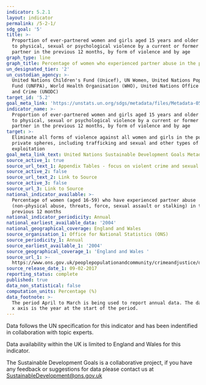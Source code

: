 ```yaml
---
indicator: 5.2.1
layout: indicator
permalink: /5-2-1/
sdg_goal: '5'
title: >-
  Proportion of ever-partnered women and girls aged 15 years and older subjected
  to physical, sexual or psychological violence by a current or former intimate
  partner in the previous 12 months, by form of violence and by age
graph_type: line
graph_title: Percentage of women who experienced partner abuse in the previous 12 months
un_designated_tier: '2'
un_custodian_agency: >-
  United Nations Children's Fund (Unicef), UN Women, United Nations Population
  Fund (UNFPA), World Health Organisation (WHO), United Nations Office on Drugs
  and Crime (UNODC)
target_id: '5.2'
goal_meta_link: 'https://unstats.un.org/sdgs/metadata/files/Metadata-05-02-01.pdf'
indicator_name: >-
  Proportion of ever-partnered women and girls aged 15 years and older subjected
  to physical, sexual or psychological violence by a current or former intimate
  partner in the previous 12 months, by form of violence and by age
target: >-
  Eliminate all forms of violence against all women and girls in the public and
  private spheres, including trafficking and sexual and other types of
  exploitation
goal_meta_link_text: United Nations Sustainable Development Goals Metadata (pdf 517kB)
source_active_1: true
source_url_text_1: Appendix Tables - focus on violent crime and sexual offences
source_active_2: false
source_url_text_2: Link to Source
source_active_3: false
source_url_3: Link to Source
national_indicator_available: >-
  Percentage of women (aged 16-59) who have experienced partner abuse
  (non-physical abuse, threats, force, sexual assault or stalking) in the
  previous 12 months
national_indicator_periodicity: Annual
national_earliest_available_data: '2004'
national_geographical_coverage: England and Wales
source_organisation_1: Office for National Statistics (ONS)
source_periodicity_1: Annual
source_earliest_available_1: '2004'
source_geographical_coverage_1: 'England and Wales '
source_url_1: >-
  https://www.ons.gov.uk/peoplepopulationandcommunity/crimeandjustice/datasets/appendixtablesfocusonviolentcrimeandsexualoffences
source_release_date_1: 09-02-2017
reporting_status: complete
published: true
data_non_statistical: false
computation_units: Percentage (%)
data_footnote: >-
  The period April to March is being used to report annual data. The date on the
  x axis is the year at the start of the period.
---
```

Data follows the UN specification for this indicator and has been indentified in collaboration with topic experts. 

Data availability within the UK is limited to England and Wales for this indicator.

The Sustainable Development Goals is a collaborative project, if you have any feedback or suggestions for data please contact us at <SustainableDevelopment@ons.gov.uk>
